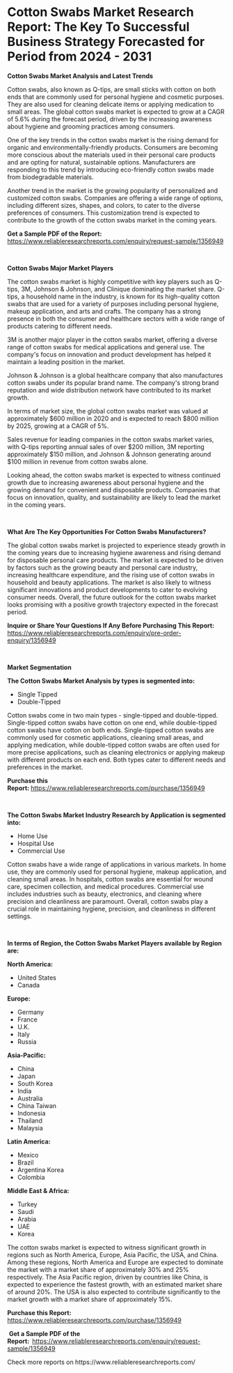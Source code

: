 <p><h1>Cotton Swabs Market Research Report: The Key To Successful Business Strategy Forecasted for Period from 2024 - 2031</h1></p><p><strong>Cotton Swabs Market Analysis and Latest Trends</strong></p>
<p><p>Cotton swabs, also known as Q-tips, are small sticks with cotton on both ends that are commonly used for personal hygiene and cosmetic purposes. They are also used for cleaning delicate items or applying medication to small areas. The global cotton swabs market is expected to grow at a CAGR of 5.6% during the forecast period, driven by the increasing awareness about hygiene and grooming practices among consumers. </p><p>One of the key trends in the cotton swabs market is the rising demand for organic and environmentally-friendly products. Consumers are becoming more conscious about the materials used in their personal care products and are opting for natural, sustainable options. Manufacturers are responding to this trend by introducing eco-friendly cotton swabs made from biodegradable materials.</p><p>Another trend in the market is the growing popularity of personalized and customized cotton swabs. Companies are offering a wide range of options, including different sizes, shapes, and colors, to cater to the diverse preferences of consumers. This customization trend is expected to contribute to the growth of the cotton swabs market in the coming years.</p></p>
<p><strong>Get a Sample PDF of the Report:&nbsp;</strong> <a href="https://www.reliableresearchreports.com/enquiry/request-sample/1356949">https://www.reliableresearchreports.com/enquiry/request-sample/1356949</a></p>
<p>&nbsp;</p>
<p><strong>Cotton Swabs Major Market Players</strong></p>
<p><p>The cotton swabs market is highly competitive with key players such as Q-tips, 3M, Johnson & Johnson, and Clinique dominating the market share. Q-tips, a household name in the industry, is known for its high-quality cotton swabs that are used for a variety of purposes including personal hygiene, makeup application, and arts and crafts. The company has a strong presence in both the consumer and healthcare sectors with a wide range of products catering to different needs. </p><p>3M is another major player in the cotton swabs market, offering a diverse range of cotton swabs for medical applications and general use. The company's focus on innovation and product development has helped it maintain a leading position in the market.</p><p>Johnson & Johnson is a global healthcare company that also manufactures cotton swabs under its popular brand name. The company's strong brand reputation and wide distribution network have contributed to its market growth.</p><p>In terms of market size, the global cotton swabs market was valued at approximately $600 million in 2020 and is expected to reach $800 million by 2025, growing at a CAGR of 5%.</p><p>Sales revenue for leading companies in the cotton swabs market varies, with Q-tips reporting annual sales of over $200 million, 3M reporting approximately $150 million, and Johnson & Johnson generating around $100 million in revenue from cotton swabs alone.</p><p>Looking ahead, the cotton swabs market is expected to witness continued growth due to increasing awareness about personal hygiene and the growing demand for convenient and disposable products. Companies that focus on innovation, quality, and sustainability are likely to lead the market in the coming years.</p></p>
<p>&nbsp;</p>
<p><strong>What Are The Key Opportunities For Cotton Swabs Manufacturers?</strong></p>
<p><p>The global cotton swabs market is projected to experience steady growth in the coming years due to increasing hygiene awareness and rising demand for disposable personal care products. The market is expected to be driven by factors such as the growing beauty and personal care industry, increasing healthcare expenditure, and the rising use of cotton swabs in household and beauty applications. The market is also likely to witness significant innovations and product developments to cater to evolving consumer needs. Overall, the future outlook for the cotton swabs market looks promising with a positive growth trajectory expected in the forecast period.</p></p>
<p><strong>Inquire or Share Your Questions If Any Before Purchasing This Report:</strong> <a href="https://www.reliableresearchreports.com/enquiry/pre-order-enquiry/1356949">https://www.reliableresearchreports.com/enquiry/pre-order-enquiry/1356949</a></p>
<p>&nbsp;</p>
<p><strong>Market Segmentation</strong></p>
<p><strong>The Cotton Swabs Market Analysis by types is segmented into:</strong></p>
<p><ul><li>Single Tipped</li><li>Double-Tipped</li></ul></p>
<p><p>Cotton swabs come in two main types - single-tipped and double-tipped. Single-tipped cotton swabs have cotton on one end, while double-tipped cotton swabs have cotton on both ends. Single-tipped cotton swabs are commonly used for cosmetic applications, cleaning small areas, and applying medication, while double-tipped cotton swabs are often used for more precise applications, such as cleaning electronics or applying makeup with different products on each end. Both types cater to different needs and preferences in the market.</p></p>
<p><strong>Purchase this Report:&nbsp;</strong><a href="https://www.reliableresearchreports.com/purchase/1356949">https://www.reliableresearchreports.com/purchase/1356949</a></p>
<p>&nbsp;</p>
<p><strong>The Cotton Swabs Market Industry Research by Application is segmented into:</strong></p>
<p><ul><li>Home Use</li><li>Hospital Use</li><li>Commercial Use</li></ul></p>
<p><p>Cotton swabs have a wide range of applications in various markets. In home use, they are commonly used for personal hygiene, makeup application, and cleaning small areas. In hospitals, cotton swabs are essential for wound care, specimen collection, and medical procedures. Commercial use includes industries such as beauty, electronics, and cleaning where precision and cleanliness are paramount. Overall, cotton swabs play a crucial role in maintaining hygiene, precision, and cleanliness in different settings.</p></p>
<p>&nbsp;</p>
<p><strong>In terms of Region, the Cotton Swabs Market Players available by Region are:</strong></p>
<p>
    <p> <strong> North America: </strong>
        <ul>
            <li>United States</li>
            <li>Canada</li>
        </ul>
        </p> 
    <p> <strong> Europe: </strong>
        <ul>
            <li>Germany</li>
            <li>France</li>
            <li>U.K.</li>
            <li>Italy</li>
            <li>Russia</li>
        </ul>
        </p> 
    <p> <strong> Asia-Pacific: </strong>
        <ul>
            <li>China</li>
            <li>Japan</li>
            <li>South Korea</li>
            <li>India</li>
            <li>Australia</li>
            <li>China Taiwan</li>
            <li>Indonesia</li>
            <li>Thailand</li>
            <li>Malaysia</li>
        </ul>
        </p> 
    <p> <strong> Latin America: </strong>
        <ul>
            <li>Mexico</li>
            <li>Brazil</li>
            <li>Argentina Korea</li>
            <li>Colombia</li>
        </ul>
        </p> 
    <p> <strong> Middle East & Africa: </strong>
        <ul>
            <li>Turkey</li>
            <li>Saudi</li>
            <li>Arabia</li>
            <li>UAE</li>
            <li>Korea</li>
        </ul>
    </p>
    </p>
<p><p>The cotton swabs market is expected to witness significant growth in regions such as North America, Europe, Asia Pacific, the USA, and China. Among these regions, North America and Europe are expected to dominate the market with a market share of approximately 30% and 25% respectively. The Asia Pacific region, driven by countries like China, is expected to experience the fastest growth, with an estimated market share of around 20%. The USA is also expected to contribute significantly to the market growth with a market share of approximately 15%.</p></p>
<p><strong>Purchase this Report: </strong><a href="https://www.reliableresearchreports.com/purchase/1356949">https://www.reliableresearchreports.com/purchase/1356949</a></p>
<p>&nbsp;<strong>Get a Sample PDF of the Report:&nbsp;&nbsp;</strong><a href="https://www.reliableresearchreports.com/enquiry/request-sample/1356949">https://www.reliableresearchreports.com/enquiry/request-sample/1356949</a></p>
<p><strong></strong></p>
<p>Check more reports on https://www.reliableresearchreports.com/</p>